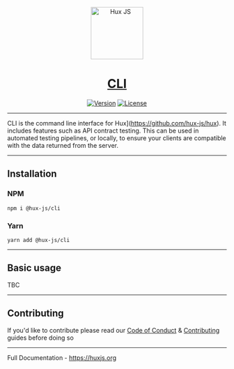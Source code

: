 <p align="center">
  <a href="https://huxjs.org" target="_blank" rel="noopener noreferrer">
    <img src="https://avatars1.githubusercontent.com/u/74376133?s=200&v=4" alt="Hux JS" width="120"/>
  </a>
</p>

<h1 align="center"><a href="https://huxjs.org" target="_blank" rel="noopener noreferrer">CLI</a></h1>

<p align="center">
  <a href="https://www.npmjs.com/package/@hux-js/cli"><img src="https://img.shields.io/badge/npm-v0.1.0-blue" alt="Version"></a>
  <a href="https://www.npmjs.com/package/@hux-js/cli"><img src="https://img.shields.io/badge/license-MIT-blue.svg" alt="License"></a>
</p>

---

CLI is the command line interface for Hux](https://github.com/hux-js/hux). It includes features such as API contract testing. This can be used in automated testing pipelines, or locally, to ensure your clients are compatible with the data returned from the server.

---

## Installation

### NPM

```
npm i @hux-js/cli
```

### Yarn

```
yarn add @hux-js/cli
```

---

## Basic usage

TBC

---

## Contributing

If you'd like to contribute please read our [Code of Conduct](https://github.com/hux-js/hux-contrax/blob/develop/CODE_OF_CONDUCT.md) & [Contributing](https://github.com/hux-js/hux-contrax/blob/develop/CONTRIBUTING.md) guides before doing so

---

Full Documentation - https://huxjs.org